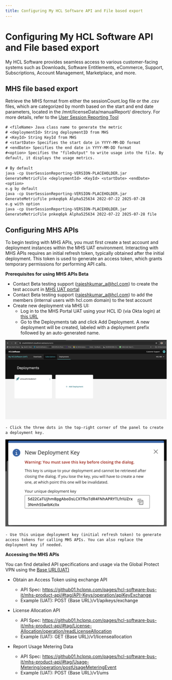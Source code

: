 ```yaml
---
title: Configuring My HCL Software API and File based export
---
```


# Configuring My HCL Software API and File based export

My HCL Software provides seamless access to various customer-facing systems such as Downloads, Software Entitlements, eCommerce, Support, Subscriptions, Account Management, Marketplace, and more.


## MHS file based export

Retrieve the MHS format from either the sessionCount.log file or the .csv files, which are categorized by month based on the start and end date parameters, located in the /mnt/licenseData/manualReport/ directory. For more details, refer to the [User Session Reporting Tool](https://git.cwp.pnp-hcl.com/websphere-portal-incubator/UserSessionReporting/blob/develop/README.md)

```
# <fileName> Java class name to generate the metric
# <deploymentId> String deploymentID from MHS
# <KeyId> String KeyId from MHS
# <startDate> Specifies the start date in YYYY-MM-DD format
# <endDate> Specifies the end date in YYYY-MM-DD format
#<option> Specifies the "fileOutput" to write usage into the file. By default, it displays the usage metrics.

# By default
java -cp UserSessionReporting-VERSION-PLACEHOLDER.jar GenerateMetricFile <deploymentId> <KeyId> <startDate> <endDate> <option>
e.g by default
java -cp UserSessionReporting-VERSION-PLACEHOLDER.jar GenerateMetricFile pnkeq6pk Alpha525634 2022-07-22 2025-07-28
e.g with option
java -cp UserSessionReporting-VERSION-PLACEHOLDER.jar GenerateMetricFile pnkeq6pk Alpha525634 2022-07-22 2025-07-28 file
```

## Configuring MHS APIs

To begin testing with MHS APIs, you must first create a test account and deployment instances within the MHS UAT environment. Interacting with MHS APIs requires an initial refresh token, typically obtained after the initial deployment. This token is used to generate an access token, which grants temporary permissions for performing API calls.

**Prerequisites for using MHS APIs Beta**

- Contact Beta testing support (rajeshkumar_a@hcl.com) to create the test account in [MHS UAT portal](https://dmeft4t0khh41.cloudfront.net)
- Contact Beta testing support (rajeshkumar_a@hcl.com) to add the members (internal users with hcl.com domain) to the test account
- Create new deployment via MHS UI:
    - Log in to the MHS Portal UAT using your HCL ID (via Okta login) at [this URL](https://dmeft4t0khh41.cloudfront.net/)
    - Go to the Deployments tab and click Add Deployment. A new deployment will be created, labeled with a deployment prefix followed by an auto-generated name.

![](./mhs_deployments.png)

    - Click the three dots in the top-right corner of the panel to create a deployment key.
  
![](./mhs_deployment_key.png)

    - Use this unique deployment key (initial refresh token) to generate access tokens for calling MHS APIs. You can also replace the deployment key if needed.

**Accessing the MHS APIs**

You can find detailed API specifications and usage via the Global Protect VPN using the [Base URL(UAT)](https://d2kerxf8ujkcp4.cloudfront.net)

-  Obtain an Access Token using exchange API
   -  API Spec: https://github01.hclpnp.com/pages/hcl-software-bus-it/mhs-product-api/#tag/API-Keys/operation/apiKeyExchange
   -  Example (UAT): POST {Base URL}/v1/apikeys/exchange

- License Allocation API
  - API Spec: https://github01.hclpnp.com/pages/hcl-software-bus-it/mhs-product-api/#tag/License-Allocation/operation/readLicenseAllocation
  - Example (UAT): GET {Base URL}/v1/licenseallocation

- Report Usage Metering Data
  - API Spec: https://github01.hclpnp.com/pages/hcl-software-bus-it/mhs-product-api/#tag/Usage-Metering/operation/postUsageMeteringEvent
  - Example (UAT): POST {Base URL}/v1/ums
